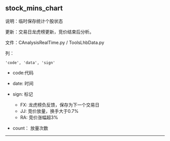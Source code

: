 ## stock_mins_chart

说明：临时保存统计个股状态

更新：交易日龙虎榜更新，竞价结束后分析。

文件：CAnalysisRealTime.py / ToolsLhbData.py

列：

```
'code', 'data', 'sign'
```

- code:代码
- date: 时间
- sign: 标记
  - FX: 龙虎榜负反馈，保存为下一个交易日
  - JJ: 竞价放量，换手大于0.7%
  - RA: 竞价涨幅超3%

- count： 放量次数

---





